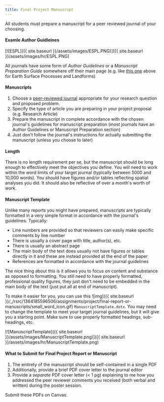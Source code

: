 ```yaml
---
title: Final Project Manuscript
---
```


All students must prepare a manuscript for a peer reviewed journal of your choosing.

#### Examle Author Guidleines

[![ESPL]({{ site.baseurl }}/assets/images/ESPL.PNG)]({{ site.baseurl }}/assets/images/hr/ESPL.PNG)

All journals have some form of *Author Guidelines* or a *Manuscript Preparation Guide* somewhere off their main page (e.g. like [this one](http://onlinelibrary.wiley.com/journal/10.1002/%28ISSN%291096-9837/homepage/ForAuthors.html) above for Earth Surface Processes and Landforms)

#### Manuscripts

1. Choose a [peer-reviewed journal](http://libguides.usu.edu/content.php?pid=176243&sid=1484018) appropriate for your research question and proposed problem.
2. Specify the type of article you are preparing in your project proposal (e.g. Research Article)
3. Prepare the manuscript in complete accordance with the chosen journal's guidelines for manuscript preparation (most journals have an Author Guidelines or Manuscript Preparation section)
4. Just don't follow the journal's instructions for actually submitting the manuscript (unless you choose to later)

#### 

#### Length

There is no length requirement per se, but the  manuscript should be long enough to effectively meet the objectives you define. You will need to work within the word limits of your target journal  (typically between 5000 and 10,000 words).  You should have figures and/or tables reflecting spatial analyses you did. It should also be reflective of over a month's worth of work. 

#### Manuscript Template

Unlike many reports you might have prepared, manuscripts are typically formatted in a very simple format in accordance with the journal's guidelines. Typically:

- Line numbers are provided so that reviewers can easily make specific comments by line number
- There is usually a cover page with title, author(s), etc.
- There is usually an abstract page
- The main body of the text does usually not have figures or tables directly in it and these are instead provided at the end of the paper
- References are formatted in accordance with the journal guidelines

The nice thing about this is it allows you to focus on content and substance as opposed to formatting. You still need to have properly formatted, professional quality figures, they just don't need to be embedded in the main body of the text (just put all at end of manuscript).

To make it easier for you, you can use this ![img]({{ site.baseurl }}/_/rsrc/1364185596506/assignments/project/final-report-or-manuscripts/small_word_icon.gif)  `ManuscriptTemplate.dotx`. You may need to change the template to meet your target journal guidelines, but it will give you a starting point. Make sure to use properly formatted headings, sub-headings, etc.

[![ManuscriptTemplate]({{ site.baseurl }}/assets/images/ManuscriptTemplate.png)]({{ site.baseurl }}/assets/images/hr/ManuscriptTemplate.png)

#### What to Submit for Final Project Report or Manuscript

1. The entirety of the manuscript should be self-contained in a single PDF
2. Additionally, provide a brief PDF cover letter to the journal editor
3. Provide  a *separate* PDF cover letter (< 1 pg) explaining to me how you addressed the peer reviewer comments you received (both verbal and written) during the poster session. 

Submit these PDFs on Canvas. 


